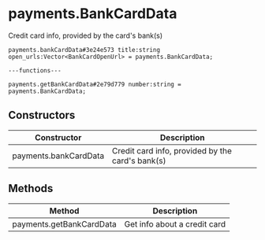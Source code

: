 # payments.BankCardData
Credit card info, provided by the card's bank(s)

```
payments.bankCardData#3e24e573 title:string open_urls:Vector<BankCardOpenUrl> = payments.BankCardData;

---functions---

payments.getBankCardData#2e79d779 number:string = payments.BankCardData;
```

## Constructors
| Constructor | Description |
| ---- | ----------- |
| payments.bankCardData | Credit card info, provided by the card's bank(s) |


## Methods
| Method | Description |
| ---- | ----------- |
| payments.getBankCardData | Get info about a credit card |


